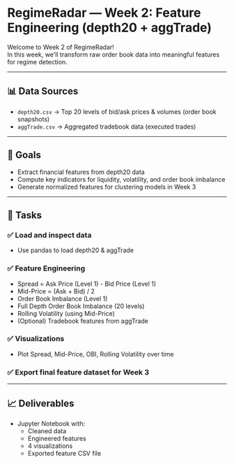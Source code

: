 # RegimeRadar — Week 2: Feature Engineering (depth20 + aggTrade)

Welcome to Week 2 of RegimeRadar!  
In this week, we'll transform raw order book data into meaningful features for regime detection.

---

## 📊 Data Sources

- `depth20.csv` → Top 20 levels of bid/ask prices & volumes (order book snapshots)
- `aggTrade.csv` → Aggregated tradebook data (executed trades)

---

## 🎯 Goals

- Extract financial features from depth20 data
- Compute key indicators for liquidity, volatility, and order book imbalance
- Generate normalized features for clustering models in Week 3

---

## 🔧 Tasks

### ✅ Load and inspect data
- Use pandas to load depth20 & aggTrade

### ✅ Feature Engineering
- Spread = Ask Price (Level 1) - Bid Price (Level 1)
- Mid-Price = (Ask + Bid) / 2
- Order Book Imbalance (Level 1)
- Full Depth Order Book Imbalance (20 levels)
- Rolling Volatility (using Mid-Price)
- (Optional) Tradebook features from aggTrade

### ✅ Visualizations
- Plot Spread, Mid-Price, OBI, Rolling Volatility over time

### ✅ Export final feature dataset for Week 3

---

## 📈 Deliverables

- Jupyter Notebook with:
  - Cleaned data
  - Engineered features
  - 4 visualizations
  - Exported feature CSV file
